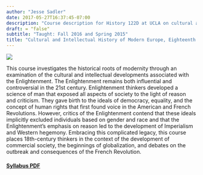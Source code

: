 ```yaml
---
author: "Jesse Sadler"
date: 2017-05-27T16:37:45-07:00
description: "Course description for History 122D at UCLA on cultural and intellectual history of 18th-century Europe"
draft: = "false"
subtitle: "Taught: Fall 2016 and Spring 2015"
title: "Cultural and Intellectual History of Modern Europe, Eighteenth Century"
---
```


<!--more-->

![](http://localhost:1313/img/south-seas-img.jpg)

This course investigates the historical roots of modernity through an examination of the cultural and intellectual developments associated with the Enlightenment. The Enlightenment remains both influential and controversial in the 21st century. Enlightenment thinkers developed a science of man that exposed all aspects of society to the light of reason and criticism. They gave birth to the ideals of democracy, equality, and the concept of human rights that first found voice in the American and French Revolutions. However, critics of the Enlightenment contend that these ideals implicitly excluded individuals based on gender and race and that the Enlightenment’s emphasis on reason led to the development of Imperialism and Western hegemony. Embracing this complicated legacy, this course places 18th-century thinkers in the context of the development of commercial society, the beginnings of globalization, and debates on the outbreak and consequences of the French Revolution.

#### [Syllabus PDF](http://localhost:1313/img/Sadler-122D-Syllabus-F16.pdf)